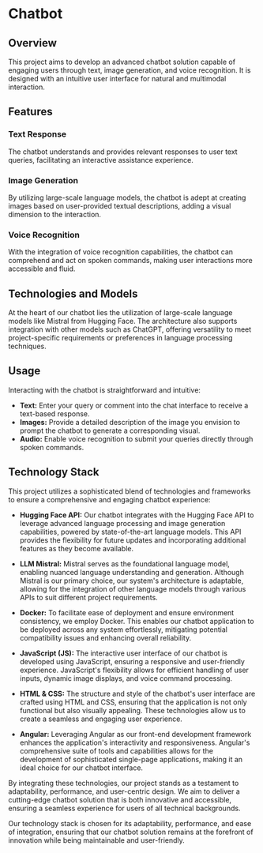 # Chatbot 

## Overview
This project aims to develop an advanced chatbot solution capable of engaging users through text, image generation, and voice recognition. It is designed with an intuitive user interface for natural and multimodal interaction.

## Features

### Text Response
The chatbot understands and provides relevant responses to user text queries, facilitating an interactive assistance experience.

### Image Generation
By utilizing large-scale language models, the chatbot is adept at creating images based on user-provided textual descriptions, adding a visual dimension to the interaction.

### Voice Recognition
With the integration of voice recognition capabilities, the chatbot can comprehend and act on spoken commands, making user interactions more accessible and fluid.

## Technologies and Models
At the heart of our chatbot lies the utilization of large-scale language models like Mistral from Hugging Face. The architecture also supports integration with other models such as ChatGPT, offering versatility to meet project-specific requirements or preferences in language processing techniques.

## Usage

Interacting with the chatbot is straightforward and intuitive:

- **Text:** Enter your query or comment into the chat interface to receive a text-based response.
- **Images:** Provide a detailed description of the image you envision to prompt the chatbot to generate a corresponding visual.
- **Audio:** Enable voice recognition to submit your queries directly through spoken commands.

## Technology Stack

This project utilizes a sophisticated blend of technologies and frameworks to ensure a comprehensive and engaging chatbot experience:

- **Hugging Face API:** Our chatbot integrates with the Hugging Face API to leverage advanced language processing and image generation capabilities, powered by state-of-the-art language models. This API provides the flexibility for future updates and incorporating additional features as they become available.

- **LLM Mistral:** Mistral serves as the foundational language model, enabling nuanced language understanding and generation. Although Mistral is our primary choice, our system's architecture is adaptable, allowing for the integration of other language models through various APIs to suit different project requirements.

- **Docker:** To facilitate ease of deployment and ensure environment consistency, we employ Docker. This enables our chatbot application to be deployed across any system effortlessly, mitigating potential compatibility issues and enhancing overall reliability.

- **JavaScript (JS):** The interactive user interface of our chatbot is developed using JavaScript, ensuring a responsive and user-friendly experience. JavaScript's flexibility allows for efficient handling of user inputs, dynamic image displays, and voice command processing.

- **HTML & CSS:** The structure and style of the chatbot's user interface are crafted using HTML and CSS, ensuring that the application is not only functional but also visually appealing. These technologies allow us to create a seamless and engaging user experience.

- **Angular:** Leveraging Angular as our front-end development framework enhances the application's interactivity and responsiveness. Angular's comprehensive suite of tools and capabilities allows for the development of sophisticated single-page applications, making it an ideal choice for our chatbot interface.

By integrating these technologies, our project stands as a testament to adaptability, performance, and user-centric design. We aim to deliver a cutting-edge chatbot solution that is both innovative and accessible, ensuring a seamless experience for users of all technical backgrounds.

Our technology stack is chosen for its adaptability, performance, and ease of integration, ensuring that our chatbot solution remains at the forefront of innovation while being maintainable and user-friendly.


